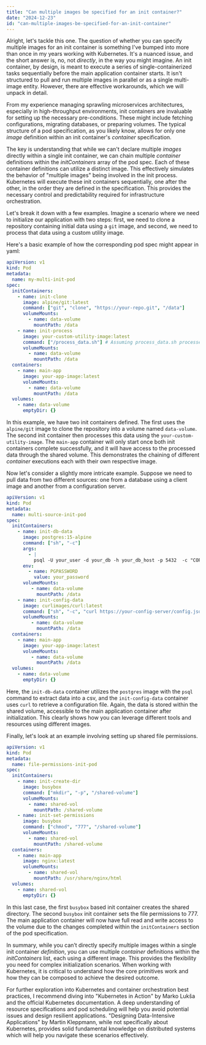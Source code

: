 ```yaml
---
title: "Can multiple images be specified for an init container?"
date: "2024-12-23"
id: "can-multiple-images-be-specified-for-an-init-container"
---
```


Alright, let's tackle this one. The question of whether you can specify multiple images for an init container is something I've bumped into more than once in my years working with Kubernetes. It's a nuanced issue, and the short answer is, no, not *directly*, in the way you might imagine. An init container, by design, is meant to execute a series of single-containerized tasks sequentially before the main application container starts. It isn't structured to pull and run multiple images in parallel or as a single multi-image entity. However, there are effective workarounds, which we will unpack in detail.

From my experience managing sprawling microservices architectures, especially in high-throughput environments, init containers are invaluable for setting up the necessary pre-conditions. These might include fetching configurations, migrating databases, or preparing volumes. The typical structure of a pod specification, as you likely know, allows for only one *image* definition within an init container's *container* specification.

The key is understanding that while we can't declare multiple *images* directly within a single init container, we can chain multiple *container* definitions within the *initContainers* array of the pod spec. Each of these container definitions can utilize a distinct image. This effectively simulates the behavior of "multiple images" being involved in the init process. Kubernetes will execute these init containers sequentially, one after the other, in the order they are defined in the specification. This provides the necessary control and predictability required for infrastructure orchestration.

Let's break it down with a few examples. Imagine a scenario where we need to initialize our application with two steps: first, we need to clone a repository containing initial data using a `git` image, and second, we need to process that data using a custom utility image.

Here's a basic example of how the corresponding pod spec might appear in yaml:

```yaml
apiVersion: v1
kind: Pod
metadata:
  name: my-multi-init-pod
spec:
  initContainers:
    - name: init-clone
      image: alpine/git:latest
      command: ["git", "clone", "https://your-repo.git", "/data"]
      volumeMounts:
        - name: data-volume
          mountPath: /data
    - name: init-process
      image: your-custom-utility-image:latest
      command: ["/process_data.sh"] # Assuming process_data.sh processes data in /data
      volumeMounts:
        - name: data-volume
          mountPath: /data
  containers:
    - name: main-app
      image: your-app-image:latest
      volumeMounts:
        - name: data-volume
          mountPath: /data
  volumes:
    - name: data-volume
      emptyDir: {}

```

In this example, we have two init containers defined. The first uses the `alpine/git` image to clone the repository into a volume named `data-volume`. The second init container then processes this data using the `your-custom-utility-image`. The `main-app` container will only start once both init containers complete successfully, and it will have access to the processed data through the shared volume. This demonstrates the chaining of different *container* executions each with their own respective image.

Now let's consider a slightly more intricate example. Suppose we need to pull data from two different sources: one from a database using a client image and another from a configuration server.

```yaml
apiVersion: v1
kind: Pod
metadata:
  name: multi-source-init-pod
spec:
  initContainers:
    - name: init-db-data
      image: postgres:15-alpine
      command: ["sh", "-c"]
      args:
        - |
          psql -U your_user -d your_db -h your_db_host -p 5432  -c "COPY (SELECT * FROM your_table) TO '/data/data.csv' WITH (FORMAT CSV, HEADER);"
      env:
        - name: PGPASSWORD
          value: your_password
      volumeMounts:
         - name: data-volume
           mountPath: /data
    - name: init-config-data
      image: curlimages/curl:latest
      command: ["sh", "-c", "curl https://your-config-server/config.json -o /data/config.json"]
      volumeMounts:
         - name: data-volume
           mountPath: /data
  containers:
    - name: main-app
      image: your-app-image:latest
      volumeMounts:
         - name: data-volume
           mountPath: /data
  volumes:
    - name: data-volume
      emptyDir: {}

```

Here, the `init-db-data` container utilizes the `postgres` image with the `psql` command to extract data into a csv, and the `init-config-data` container uses `curl` to retrieve a configuration file. Again, the data is stored within the shared volume, accessible to the main application container after initialization. This clearly shows how you can leverage different tools and resources using different images.

Finally, let's look at an example involving setting up shared file permissions.

```yaml
apiVersion: v1
kind: Pod
metadata:
  name: file-permissions-init-pod
spec:
  initContainers:
    - name: init-create-dir
      image: busybox
      command: ["mkdir", "-p", "/shared-volume"]
      volumeMounts:
        - name: shared-vol
          mountPath: /shared-volume
    - name: init-set-permissions
      image: busybox
      command: ["chmod", "777", "/shared-volume"]
      volumeMounts:
        - name: shared-vol
          mountPath: /shared-volume
  containers:
    - name: main-app
      image: nginx:latest
      volumeMounts:
        - name: shared-vol
          mountPath: /usr/share/nginx/html
  volumes:
    - name: shared-vol
      emptyDir: {}

```
In this last case, the first `busybox` based init container creates the shared directory. The second `busybox` init container sets the file permissions to 777. The main application container will now have full read and write access to the volume due to the changes completed within the `initContainers` section of the pod specification.

In summary, while you can’t directly specify multiple images within a single init container *definition*, you can use multiple *container* definitions within the *initContainers* list, each using a different image. This provides the flexibility you need for complex initialization scenarios. When working with Kubernetes, it is critical to understand how the core primitives work and how they can be composed to achieve the desired outcome.

For further exploration into Kubernetes and container orchestration best practices, I recommend diving into "Kubernetes in Action" by Marko Lukša and the official Kubernetes documentation. A deep understanding of resource specifications and pod scheduling will help you avoid potential issues and design resilient applications. "Designing Data-Intensive Applications" by Martin Kleppmann, while not specifically about Kubernetes, provides solid fundamental knowledge on distributed systems which will help you navigate these scenarios effectively.
